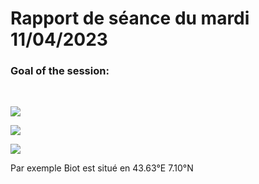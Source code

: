 # Rapport de séance du mardi 11/04/2023

### Goal of the session: 

<br />

![](Annexes/2023-04-11_LonLat.jpg)

![](Annexes/2023-04-11_CodeGPS1.jpg)

![](Annexes/2023-04-11_CodeGPS2.jpg)

Par exemple Biot est situé en 43.63°E 7.10°N